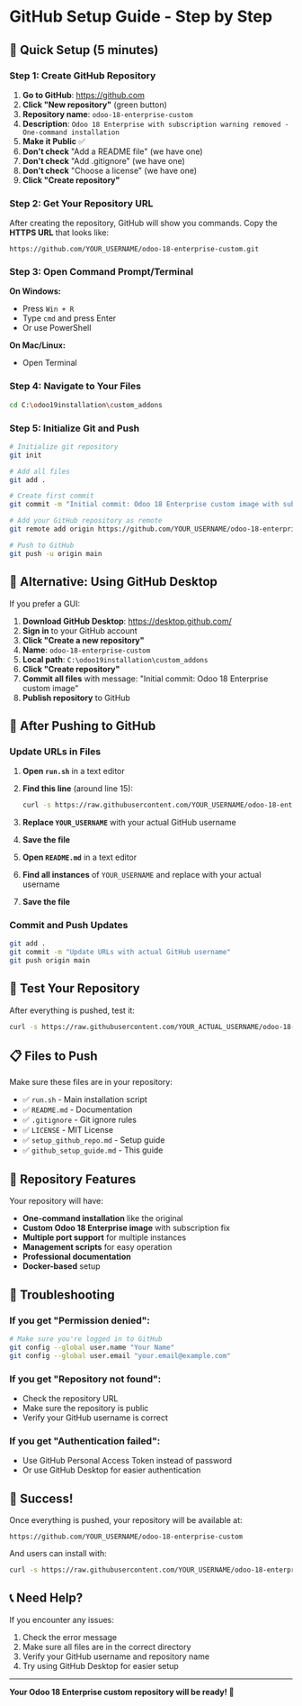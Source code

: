 # GitHub Setup Guide - Step by Step

## 🚀 Quick Setup (5 minutes)

### Step 1: Create GitHub Repository

1. **Go to GitHub**: https://github.com
2. **Click "New repository"** (green button)
3. **Repository name**: `odoo-18-enterprise-custom`
4. **Description**: `Odoo 18 Enterprise with subscription warning removed - One-command installation`
5. **Make it Public** ✅
6. **Don't check** "Add a README file" (we have one)
7. **Don't check** "Add .gitignore" (we have one)
8. **Don't check** "Choose a license" (we have one)
9. **Click "Create repository"**

### Step 2: Get Your Repository URL

After creating the repository, GitHub will show you commands. Copy the **HTTPS URL** that looks like:
```
https://github.com/YOUR_USERNAME/odoo-18-enterprise-custom.git
```

### Step 3: Open Command Prompt/Terminal

**On Windows:**
- Press `Win + R`
- Type `cmd` and press Enter
- Or use PowerShell

**On Mac/Linux:**
- Open Terminal

### Step 4: Navigate to Your Files

```bash
cd C:\odoo19installation\custom_addons
```

### Step 5: Initialize Git and Push

```bash
# Initialize git repository
git init

# Add all files
git add .

# Create first commit
git commit -m "Initial commit: Odoo 18 Enterprise custom image with subscription fix"

# Add your GitHub repository as remote
git remote add origin https://github.com/YOUR_USERNAME/odoo-18-enterprise-custom.git

# Push to GitHub
git push -u origin main
```

## 🔧 Alternative: Using GitHub Desktop

If you prefer a GUI:

1. **Download GitHub Desktop**: https://desktop.github.com/
2. **Sign in** to your GitHub account
3. **Click "Create a new repository"**
4. **Name**: `odoo-18-enterprise-custom`
5. **Local path**: `C:\odoo19installation\custom_addons`
6. **Click "Create repository"**
7. **Commit all files** with message: "Initial commit: Odoo 18 Enterprise custom image"
8. **Publish repository** to GitHub

## 📝 After Pushing to GitHub

### Update URLs in Files

1. **Open `run.sh`** in a text editor
2. **Find this line** (around line 15):
   ```bash
   curl -s https://raw.githubusercontent.com/YOUR_USERNAME/odoo-18-enterprise-custom/master/run.sh | bash -s odoo18-project 10036 5432
   ```
3. **Replace `YOUR_USERNAME`** with your actual GitHub username
4. **Save the file**

5. **Open `README.md`** in a text editor
6. **Find all instances** of `YOUR_USERNAME` and replace with your actual username
7. **Save the file**

### Commit and Push Updates

```bash
git add .
git commit -m "Update URLs with actual GitHub username"
git push origin main
```

## 🧪 Test Your Repository

After everything is pushed, test it:

```bash
curl -s https://raw.githubusercontent.com/YOUR_ACTUAL_USERNAME/odoo-18-enterprise-custom/master/run.sh | bash -s test-odoo 10036 5432
```

## 📋 Files to Push

Make sure these files are in your repository:

- ✅ `run.sh` - Main installation script
- ✅ `README.md` - Documentation
- ✅ `.gitignore` - Git ignore rules
- ✅ `LICENSE` - MIT License
- ✅ `setup_github_repo.md` - Setup guide
- ✅ `github_setup_guide.md` - This guide

## 🎯 Repository Features

Your repository will have:

- **One-command installation** like the original
- **Custom Odoo 18 Enterprise image** with subscription fix
- **Multiple port support** for multiple instances
- **Management scripts** for easy operation
- **Professional documentation**
- **Docker-based** setup

## 🚨 Troubleshooting

### If you get "Permission denied":
```bash
# Make sure you're logged in to GitHub
git config --global user.name "Your Name"
git config --global user.email "your.email@example.com"
```

### If you get "Repository not found":
- Check the repository URL
- Make sure the repository is public
- Verify your GitHub username is correct

### If you get "Authentication failed":
- Use GitHub Personal Access Token instead of password
- Or use GitHub Desktop for easier authentication

## 🎉 Success!

Once everything is pushed, your repository will be available at:
```
https://github.com/YOUR_USERNAME/odoo-18-enterprise-custom
```

And users can install with:
```bash
curl -s https://raw.githubusercontent.com/YOUR_USERNAME/odoo-18-enterprise-custom/master/run.sh | bash
```

## 📞 Need Help?

If you encounter any issues:
1. Check the error message
2. Make sure all files are in the correct directory
3. Verify your GitHub username and repository name
4. Try using GitHub Desktop for easier setup

---

**Your Odoo 18 Enterprise custom repository will be ready! 🚀**
